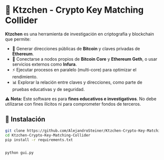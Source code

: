# 🐾 Ktzchen - Crypto Key Matching Collider

**Ktzchen** es una herramienta de investigación en criptografía y blockchain que permite:
- 🔑 Generar direcciones públicas de **Bitcoin** y claves privadas de **Ethereum**.  
- 🔗 Conectarse a nodos propios de **Bitcoin Core** y **Ethereum Geth**, o usar servicios externos como **Infura**.  
- ⚡ Ejecutar procesos en paralelo (multi-core) para optimizar el rendimiento.  
- 📊 Explorar la relación entre claves y direcciones, como parte de pruebas educativas y de seguridad.  

⚠️ **Nota:** Este software es para **fines educativos e investigativos**. No debe utilizarse con fines ilícitos ni para comprometer fondos de terceros.  

## 🚀 Instalación

```bash
git clone https://github.com/AlejandroSteiner/Ktzchen-Crypto-Key-Matching-Collider.git
cd Ktzchen-Crypto-Key-Matching-Collider
pip install -r requirements.txt


python gui.py


